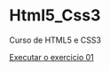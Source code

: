 # Html5_Css3
 Curso de HTML5 e CSS3
 
 <a href="https://vitorscrittore.github.io/Html5_Css3/Modulo_1_de_5/cap04-ex001/index.html">Executar o exercicio 01</a>